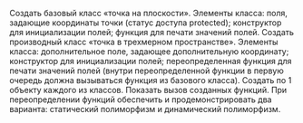 Создать базовый класс «точка на плоскости». Элементы класса: поля, задающие
координаты точки (статус доступа protected); конструктор для инициализации полей;
функция для печати значений полей. Создать производный класс «точка в трехмерном
пространстве». Элементы класса: дополнительное поле, задающее дополнительную
координату; конструктор для инициализации полей; переопределенная функция для
печати значений полей (внутри переопределенной функции в первую очередь должна
вызываться функция из базового класса). Создать по 1 объекту каждого из классов.
Показать вызов созданных функций. При переопределении функций обеспечить и
продемонстрировать два варианта: статический полиморфизм и динамический
полиморфизм.
